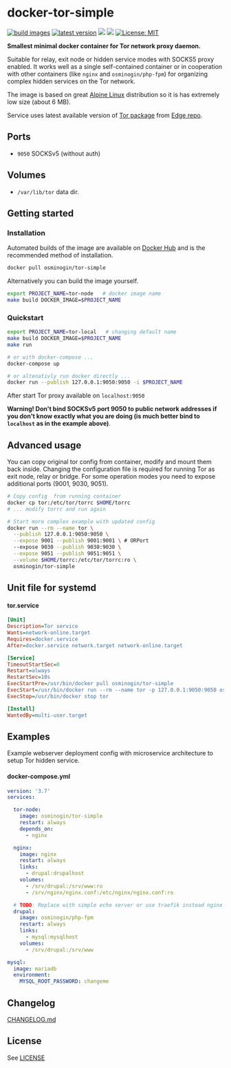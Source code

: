 # docker-tor-simple

[![build images](https://github.com/osminogin/docker-tor-simple/workflows/build%20images/badge.svg)](https://github.com/osminogin/docker-tor-simple/actions?query=workflow%3A%22build+images%22) [![latest version](https://github.com/osminogin/docker-tor-simple/workflows/latest%20version/badge.svg)](https://github.com/osminogin/docker-tor-simple/actions?query=workflow%3A%22latest+version%22) [![](https://img.shields.io/docker/stars/osminogin/tor-simple.svg)](https://hub.docker.com/r/osminogin/tor-simple) [![](https://images.microbadger.com/badges/image/osminogin/tor-simple.svg)](https://microbadger.com/images/osminogin/tor-simple) [![License: MIT](https://img.shields.io/badge/license-MIT-black.svg)](https://opensource.org/licenses/MIT)

**Smallest minimal docker container for Tor network proxy daemon.**

Suitable for relay, exit node or hidden service modes with SOCKS5 proxy enabled. It works well as a single self-contained container or in cooperation with other containers (like `nginx` and `osminogin/php-fpm`) for organizing complex hidden services on the Tor network.

The image is based on great [Alpine Linux](https://alpinelinux.org/) distribution so it is has extremely low size (about 6 MB).

Service uses latest available version of [Tor package](https://pkgs.alpinelinux.org/package/edge/community/x86_64/tor) from [Edge repo](https://wiki.alpinelinux.org/wiki/Edge).

## Ports

* `9050` SOCKSv5 (without auth)

## Volumes

* `/var/lib/tor` data dir.


## Getting started

### Installation

Automated builds of the image are available on [Docker Hub](https://hub.docker.com/r/osminogin/tor-simple/) and is the recommended method of installation.

```bash
docker pull osminogin/tor-simple
```

Alternatively you can build the image yourself.

```bash
export PROJECT_NAME=tor-node   # docker image name
make build DOCKER_IMAGE=$PROJECT_NAME
```


### Quickstart

```bash
export PROJECT_NAME=tor-local   # changing default name
make build DOCKER_IMAGE=$PROJECT_NAME
make run

# or with docker-compose ...
docker-compose up

# or altenativly run docker directly ...
docker run --publish 127.0.0.1:9050:9050 -i $PROJECT_NAME
```

After start Tor proxy available on `localhost:9050`

**Warning! Don't bind SOCKSv5 port 9050 to public network addresses if you don't know exactly what you are doing (is much better bind to `localhost` as in the example above)**.


## Advanced usage

You can copy original tor config from container, modify and mount them back inside. Changing the configuration file is required for running Tor as exit node, relay or bridge. For some operation modes you need to expose additional ports (9001, 9030, 9051).

```bash
# Copy config  from running container
docker cp tor:/etc/tor/torrc $HOME/torrc
# ... modify torrc and run again

# Start more complex example with updated config
docker run --rm --name tor \
  --publish 127.0.0.1:9050:9050 \
  --expose 9001 --publish 9001:9001 \ # ORPort
  --expose 9030 --publish 9030:9030 \
  --expose 9051 --publish 9051:9051 \
  --volume $HOME/torrc:/etc/tor/torrc:ro \
  osminogin/tor-simple
```

## Unit file for systemd

#### tor.service

```ini
[Unit]
Description=Tor service
Wants=network-online.target
Requires=docker.service
After=docker.service network.target network-online.target

[Service]
TimeoutStartSec=0
Restart=always
RestartSec=10s
ExecStartPre=/usr/bin/docker pull osminogin/tor-simple
ExecStart=/usr/bin/docker run --rm --name tor -p 127.0.0.1:9050:9050 osminogin/tor-simple
ExecStop=/usr/bin/docker stop tor

[Install]
WantedBy=multi-user.target
```


## Examples

Example webserver deployment config with microservice architecture to setup Tor hidden service.


#### docker-compose.yml

```yaml
version: '3.7'
services:

  tor-node:
    image: osminogin/tor-simple
    restart: always
    depends_on:
      - nginx

  nginx:
    image: nginx
    restart: always
    links:
      - drupal:drupalhost
    volumes:
      - /srv/drupal:/srv/www:ro
      - /srv/nginx/nginx.conf:/etc/nginx/nginx.conf:ro

  # TODO: Replace with simple echo server or use traefik instead nginx
  drupal:
    image: osminogin/php-fpm
    restart: always
    links:
      - mysql:mysqlhost
    volumes:
      - /srv/drupal:/srv/www

mysql:
  image: mariadb
  environment:
    MYSQL_ROOT_PASSWORD: changeme
```

## Changelog

[CHANGELOG.md](https://github.com/osminogin/docker-tor-simple/blob/master/CHANGELOG.md)

## License

See [LICENSE](https://github.com/osminogin/docker-tor-simple/blob/master/LICENSE)
